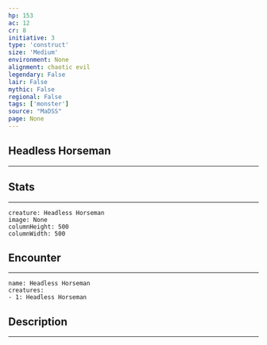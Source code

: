 ```yaml
---
hp: 153
ac: 12
cr: 8
initiative: 3
type: 'construct'    
size: 'Medium'
environment: None
alignment: chaotic evil
legendary: False
lair: False
mythic: False
regional: False
tags: ['monster']
source: "MaDSS"
page: None
---
```


## Headless Horseman
---



## Stats
---

```statblock
creature: Headless Horseman
image: None
columnHeight: 500
columnWidth: 500
```

## Encounter
---

```encounter-table
name: Headless Horseman
creatures:
- 1: Headless Horseman
```

## Description
---




